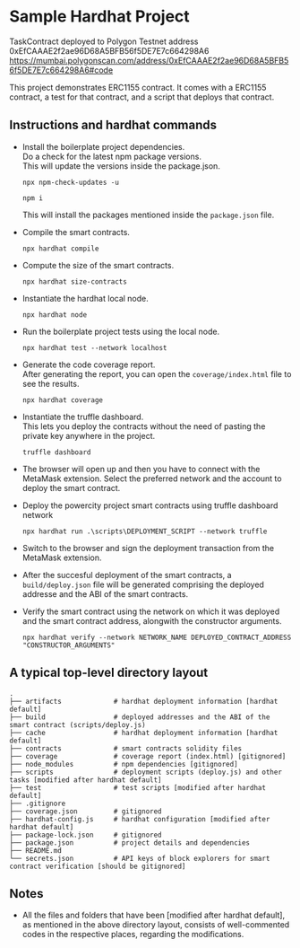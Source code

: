 # Sample Hardhat Project

TaskContract deployed to Polygon Testnet address 0xEfCAAAE2f2ae96D68A5BFB56f5DE7E7c664298A6
https://mumbai.polygonscan.com/address/0xEfCAAAE2f2ae96D68A5BFB56f5DE7E7c664298A6#code

This project demonstrates ERC1155 contract. It comes with a ERC1155 contract, a test for that contract, and a script that deploys that contract.

## Instructions and hardhat commands

- Install the boilerplate project dependencies. \
  Do a check for the latest npm package versions. \
  This will update the versions inside the package.json.

  ```shell
  npx npm-check-updates -u
  ```

  ```shell
  npm i
  ```

  This will install the packages mentioned inside the `package.json` file.

- Compile the smart contracts.

  ```shell
  npx hardhat compile
  ```

- Compute the size of the smart contracts.

  ```shell
  npx hardhat size-contracts
  ```

- Instantiate the hardhat local node.

  ```shell
  npx hardhat node
  ```

- Run the boilerplate project tests using the local node.

  ```shell
  npx hardhat test --network localhost
  ```

- Generate the code coverage report. \
  After generating the report, you can open the `coverage/index.html` file to see the results.

  ```shell
  npx hardhat coverage
  ```

- Instantiate the truffle dashboard. \
  This lets you deploy the contracts without the need of pasting the private key anywhere in the project.

  ```shell
  truffle dashboard
  ```

- The browser will open up and then you have to connect with the MetaMask extension. Select the preferred network and the account to deploy the smart contract.

- Deploy the powercity project smart contracts using truffle dashboard network

  ```shell
  npx hardhat run .\scripts\DEPLOYMENT_SCRIPT --network truffle
  ```

- Switch to the browser and sign the deployment transaction from the MetaMask extension.

- After the succesful deployment of the smart contracts, a `build/deploy.json` file will be generated comprising the deployed addresse and the ABI of the smart contracts.

- Verify the smart contract using the network on which it was deployed and the smart contract address, alongwith the constructor arguments.

  ```shell
  npx hardhat verify --network NETWORK_NAME DEPLOYED_CONTRACT_ADDRESS "CONSTRUCTOR_ARGUMENTS"
  ```

## A typical top-level directory layout

```shell
.
├── artifacts             # hardhat deployment information [hardhat default]
├── build                 # deployed addresses and the ABI of the smart contract (scripts/deploy.js)
├── cache                 # hardhat deployment information [hardhat default]
├── contracts             # smart contracts solidity files
├── coverage              # coverage report (index.html) [gitignored]
├── node_modules          # npm dependencies [gitignored]
├── scripts               # deployment scripts (deploy.js) and other tasks [modified after hardhat default]
├── test                  # test scripts [modified after hardhat default]
├── .gitignore
├── coverage.json         # gitignored
├── hardhat-config.js     # hardhat configuration [modified after hardhat default]
├── package-lock.json     # gitignored
├── package.json          # project details and dependencies
├── README.md
└── secrets.json          # API keys of block explorers for smart contract verification [should be gitignored]
```

## Notes

- All the files and folders that have been [modified after hardhat default], as mentioned in the above directory layout, consists of well-commented codes in the respective places, regarding the modifications.
